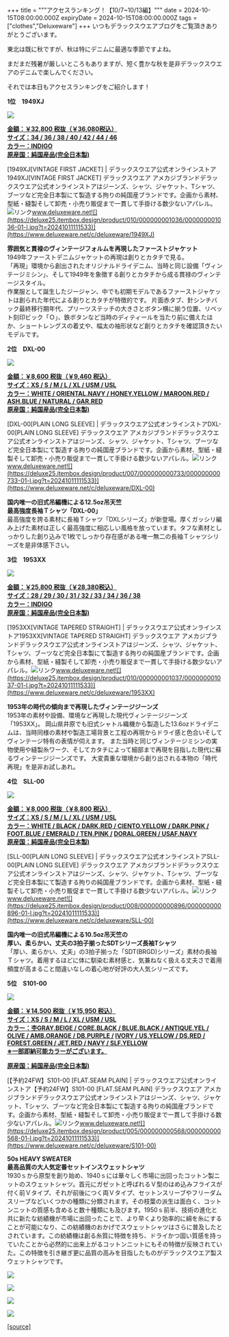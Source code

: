 +++
title = """アクセスランキング！【10/7~10/13編】"""
date = 2024-10-15T08:00:00.000Z
expiryDate = 2024-10-15T08:00:00.000Z
tags = ["clothes","Deluxeware"]
+++
いつもデラックスウエアブログをご覧頂きありがとうございます。

東北は既に秋ですが、秋は特にデニムに最適な季節ですよね。

まだまだ残暑が厳しいところもありますが、短く豊かな秋を是非デラックスウエアのデニムで楽しんでください。

それでは本日もアクセスランキングをご紹介します！

**1位　1949XJ**

![](https://deluxe25.itembox.design/product/010/000000001036/000000001036-01-l.jpg?t=20241011111533)

**[金額：￥32,800 税抜（￥36,080税込）](https://www.deluxeware.net/c/deluxeware/1949XJ)  
[サイズ：34 / 36 / 38 / 40 / 42 / 44 / 46](https://www.deluxeware.net/c/deluxeware/1949XJ)  
[カラー：INDIGO](https://www.deluxeware.net/c/deluxeware/1949XJ)  
[原産国：純国産品(完全日本製)](https://www.deluxeware.net/c/deluxeware/1949XJ)**

[1949XJ\[VINTAGE FIRST JACKET\] | デラックスウエア公式オンラインストア1949XJ\[VINTAGE FIRST JACKET\] デラックスウエア アメカジブランドデラックスウエア公式オンラインストアはジーンズ、シャツ、ジャケット、Tシャツ、ブーツなど完全日本製にて製造する拘りの純国産ブランドです。企画から素材、型紙・縫製そして卸売・小売り販促まで一貫して手掛ける数少ないアパレル。![リンク](https://c.stat100.ameba.jp/ameblo/symbols/v3.20.0/svg/gray/editor_link.svg)www.deluxeware.net![](https://deluxe25.itembox.design/product/010/000000001036/000000001036-01-l.jpg?t=20241011111533)](https://www.deluxeware.net/c/deluxeware/1949XJ)

**雰囲気と貫禄のヴィンテージフォルムを再現したファーストジャケット**  
1949年ファーストデニムジャケットの再現は創りとカタチで見る。  
「再現」環境から創出されたオリジナルドライデニム、当時と同じ設備「ヴィンテージミシン」、そして1949年を象徴する創りとカタチから成る貫禄のヴィンテージスタイル。  
作業服として誕生したジージャン、中でも初期モデルであるファーストジャケットは創られた年代による創りとカタチが特徴的です。 片面赤タブ、針シンチバック最終移行期年代、プリーツステッチの大きさとボタン横に揃う位置、リベット刻印ビック「Ｏ」、鉄ボタンなど当時のディティールを当たり前に備えたほか、ショートレングスの着丈や、幅太の袖形状など創りとカタチを確認頂きたいモデルです。

**2位　DXL-00**

![](https://stat.ameba.jp/user_images/20241007/17/deluxeware/95/b7/j/o1125112515495174467.jpg?caw=800)

**[金額：￥8,600 税抜（￥9,460 税込）](https://www.deluxeware.net/c/deluxeware/DXL-00)  
[サイズ：XS / S / M / L / XL / USM / USL](https://www.deluxeware.net/c/deluxeware/DXL-00)  
[カラー：WHITE / ORIENTAL.NAVY / HONEY.YELLOW / MAROON.RED / ASH.BLUE / NATURAL / GAR.RED](https://www.deluxeware.net/c/deluxeware/DXL-00)  
[原産国：純国産品(完全日本製)](https://www.deluxeware.net/c/deluxeware/DXL-00)**

[DXL-00\[PLAIN LONG SLEEVE\] | デラックスウエア公式オンラインストアDXL-00\[PLAIN LONG SLEEVE\] デラックスウエア アメカジブランドデラックスウエア公式オンラインストアはジーンズ、シャツ、ジャケット、Tシャツ、ブーツなど完全日本製にて製造する拘りの純国産ブランドです。企画から素材、型紙・縫製そして卸売・小売り販促まで一貫して手掛ける数少ないアパレル。![リンク](https://c.stat100.ameba.jp/ameblo/symbols/v3.20.0/svg/gray/editor_link.svg)www.deluxeware.net![](https://deluxe25.itembox.design/product/007/000000000733/000000000733-01-l.jpg?t=20241011111533)](https://www.deluxeware.net/c/deluxeware/DXL-00)

**国内唯一の旧式吊編機による12.5oz吊天竺**  
**最高強度長袖Ｔシャツ「DXL-00」**  
最高強度を誇る素材に長袖Ｔシャツ「DXLシリーズ」が新登場。厚くガッシリ編み上げた素材は正しく最高強度に相応しい風格を放っています。タフな素材としっかりした創り込みで1枚でしっかり存在感がある唯一無二の長袖Ｔシャツシリーズを是非体感下さい。

**3位　1953XX**

![](https://stat.ameba.jp/user_images/20240925/13/deluxeware/19/0e/j/o0800120015490416664.jpg?caw=800)

**[金額：￥25,800 税抜（￥28,380税込）](https://www.deluxeware.net/c/deluxeware/1953XX)  
[サイズ：28 / 29 / 30 / 31 / 32 / 33 / 34 / 36 / 38](https://www.deluxeware.net/c/deluxeware/1953XX)  
[カラー：INDIGO](https://www.deluxeware.net/c/deluxeware/1953XX)  
[原産国：純国産品(完全日本製)](https://www.deluxeware.net/c/deluxeware/1953XX)**

[1953XX\[VINTAGE TAPERED STRAIGHT\] | デラックスウエア公式オンラインストア1953XX\[VINTAGE TAPERED STRAIGHT\] デラックスウエア アメカジブランドデラックスウエア公式オンラインストアはジーンズ、シャツ、ジャケット、Tシャツ、ブーツなど完全日本製にて製造する拘りの純国産ブランドです。企画から素材、型紙・縫製そして卸売・小売り販促まで一貫して手掛ける数少ないアパレル。![リンク](https://c.stat100.ameba.jp/ameblo/symbols/v3.20.0/svg/gray/editor_link.svg)www.deluxeware.net![](https://deluxe25.itembox.design/product/010/000000001037/000000001037-01-l.jpg?t=20241011111533)](https://www.deluxeware.net/c/deluxeware/1953XX)

**1953年の時代の傾向まで再現したヴィンテージジーンズ**  
1953年の素材や設備、環境など再現した現代ヴィンテージジーンズ「1953XX」。 岡山県井原でも旧式シャトル織機から製造した13.6ozドライデニムは、当時同様の素材や製造工場背景と工程の再現からドライ感と色合いそしてヴィンテージ特有の表情が伺えます。 また当時と同じヴィンテージミシンの実物使用や縫製糸ワーク、そしてカタチによって細部まで再現を目指した現代に蘇るヴィンテージジーンズです。 大変貴重な環境から創り出される本物の「時代再現」を是非お試しあれ。

**4位　SLL-00**

![](https://deluxe25.itembox.design/product/008/000000000896/000000000896-17-l.jpg?t=20241011111533)

**[金額：￥8,000 税抜（￥8,800 税込）](https://www.deluxeware.net/c/deluxeware/SLL-00)  
[サイズ：XS / S / M / L / XL / USM / USL](https://www.deluxeware.net/c/deluxeware/SLL-00)  
[カラー：WHITE / BLACK / DARK.RED / CIENTO.YELLOW / DARK.PINK / FOOT.BLUE / EMERALD / TEN.PINK /](https://www.deluxeware.net/c/deluxeware/SLL-00) [DORAL.GREEN / USAF.NAVY](https://www.deluxeware.net/c/deluxeware/SLL-00)  
[原産国：純国産品(完全日本製)](https://www.deluxeware.net/c/deluxeware/SLL-00)**

[SLL-00\[PLAIN LONG SLEEVE\] | デラックスウエア公式オンラインストアSLL-00\[PLAIN LONG SLEEVE\] デラックスウエア アメカジブランドデラックスウエア公式オンラインストアはジーンズ、シャツ、ジャケット、Tシャツ、ブーツなど完全日本製にて製造する拘りの純国産ブランドです。企画から素材、型紙・縫製そして卸売・小売り販促まで一貫して手掛ける数少ないアパレル。![リンク](https://c.stat100.ameba.jp/ameblo/symbols/v3.20.0/svg/gray/editor_link.svg)www.deluxeware.net![](https://deluxe25.itembox.design/product/008/000000000896/000000000896-01-l.jpg?t=20241011111533)](https://www.deluxeware.net/c/deluxeware/SLL-00)

**国内唯一の旧式吊編機による10.5oz吊天竺の**  
**厚い、柔らかい、丈夫の3拍子揃ったSDTシリーズ長袖Tシャツ**  
「厚い、柔らかい、丈夫」の3拍子揃った「SDT(BRGD)シリーズ」素材の長袖Ｔシャツ。着用するほどに体に馴染む素材感と、気兼ねなく扱える丈夫さで着用頻度が高まること間違いなしの着心地が好評の大人気シリーズです。

**5位　S101-00**

![](https://stat.ameba.jp/user_images/20240918/12/deluxeware/e2/ee/j/o0800100015487729698.jpg?caw=800)

**[金額：￥14,500 税抜（￥15,950 税込）](https://www.deluxeware.net/c/deluxeware/S101-00)  
[サイズ：XS / S / M / L / XL / USM / USL](https://www.deluxeware.net/c/deluxeware/S101-00)  
[カラー：杢GRAY.BEIGE / CORE.BLACK / BLUE.BLACK / ANTIQUE.YEL / OLIVE / AMB.ORANGE / DB.PURPLE /](https://www.deluxeware.net/c/deluxeware/S101-00) [IVORY / US.YELLOW / DS.RED / FOREST.GREEN / JET.RED / NAVY / SLF.YELLOW](https://www.deluxeware.net/c/deluxeware/S101-00)  
[※一部即納可能カラーがございます。](https://www.deluxeware.net/c/deluxeware/S101-00)**

**[原産国：純国産品(完全日本製)](https://www.deluxeware.net/c/deluxeware/S101-00)**

[【予約24FW】S101-00 \[FLAT.SEAM PLAIN\] | デラックスウエア公式オンラインストア【予約24FW】S101-00 \[FLAT.SEAM PLAIN\] デラックスウエア アメカジブランドデラックスウエア公式オンラインストアはジーンズ、シャツ、ジャケット、Tシャツ、ブーツなど完全日本製にて製造する拘りの純国産ブランドです。企画から素材、型紙・縫製そして卸売・小売り販促まで一貫して手掛ける数少ないアパレル。![リンク](https://c.stat100.ameba.jp/ameblo/symbols/v3.20.0/svg/gray/editor_link.svg)www.deluxeware.net![](https://deluxe25.itembox.design/product/005/000000000568/000000000568-01-l.jpg?t=20241011111533)](https://www.deluxeware.net/c/deluxeware/S101-00)

  
**50s HEAVY SWEATER  
最高品質の大人気定番セットインスウェットシャツ**  
1930ｓから原型を創り始め、1940ｓには華々しく市場に出回ったコットン製ニットのスウェットシャツ。首元にガゼットと呼ばれるＶ型のはめ込みフライスが付く前Ｖタイプ、それが前後につく両Ｖタイプ、セットンスリーブやフリーダムスリーブなどいくつかの種類に分類されます。その枝葉の派生は面白く、コットンニットの質感も含めると数十種類にも及びます。1950ｓ前半、技術の進化と共に新たな紡績機が市場に出回ったことで、より早くより効率的に綿を糸にすることが可能になり、この紡績機のおかげでスウェットシャツはさらに普及したとされています。この紡績機は創る糸質に特徴を持ち、ドライかつ固い質感を持っていたことから必然的に出来上がるコットンニットにもその特徴が反映されていた。この特徴を引き継ぎ更に品質の高みを目指したものがデラックスウエア製スウェットシャツです。

[![](https://stat.ameba.jp/user_images/20240614/12/deluxeware/fb/b4/j/o0800026015451324172.jpg?caw=800)](https://www.deluxeware.net/c/2024FWreserveall)

[![](https://stat.ameba.jp/user_images/20240315/15/deluxeware/04/7f/j/o0800026015413271803.jpg?caw=800)](https://www.instagram.com/deluxeware/?hl=ja)

[![](https://stat.ameba.jp/user_images/20220415/12/deluxeware/3b/ce/j/o0800026015103175481.jpg?caw=800)](https://www.deluxeware.net/f/headstore)

[![](https://stat.ameba.jp/user_images/20220415/12/deluxeware/d7/c6/j/o0800026015103175487.jpg?caw=800)](https://www.deluxeware.net/)

[[source]](https://ameblo.jp/deluxeware/entry-12871344005.html)
